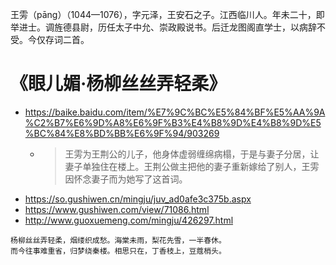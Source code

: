 
王雱（pāng）（1044—1076），字元泽，王安石之子。江西临川人。年未二十，即举进士。调旌德县尉，历任太子中允、崇政殿说书。后迁龙图阁直学士，以病辞不受。今仅存词二首。

# 《眼儿媚·杨柳丝丝弄轻柔》
- https://baike.baidu.com/item/%E7%9C%BC%E5%84%BF%E5%AA%9A%C2%B7%E6%9D%A8%E6%9F%B3%E4%B8%9D%E4%B8%9D%E5%BC%84%E8%BD%BB%E6%9F%94/903269
  * > 王雱为王荆公的儿子，他身体虚弱缠绵病榻，于是与妻子分居，让妻子单独住在楼上。王荆公做主把他的妻子重新嫁给了别人，王雱因怀念妻子而为她写了这首词。
- https://so.gushiwen.cn/mingju/juv_ad0afe3c375b.aspx
- https://www.gushiwen.com/view/71086.html
- http://www.guoxuemeng.com/mingju/426297.html

```console
杨柳丝丝弄轻柔，烟缕织成愁。海棠未雨，梨花先雪，一半春休。
而今往事难重省，归梦绕秦楼。相思只在，丁香枝上，豆蔻梢头。
```
